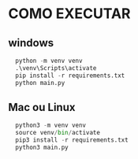 # COMO EXECUTAR

## windows
 ```python
   python -m venv venv 
   .\venv\Scripts\activate
   pip install -r requirements.txt
   python main.py
 ```

## Mac ou Linux
 ```python
   python3 -m venv venv
   source venv/bin/activate
   pip3 install -r requirements.txt
   python3 main.py
 ```